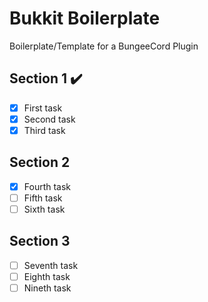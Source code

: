 # Bukkit Boilerplate

Boilerplate/Template for a BungeeCord Plugin

## Section 1 ✔️

- [x] First task
- [x] Second task  
- [x] Third task  

## Section 2

- [x] Fourth task
- [ ] Fifth task  
- [ ] Sixth task  

## Section 3

- [ ] Seventh task
- [ ] Eighth task  
- [ ] Nineth task  
